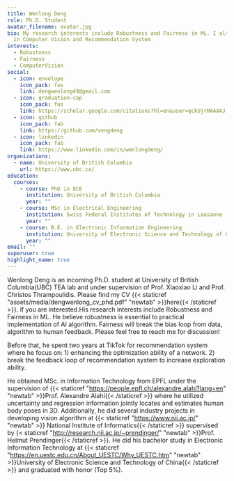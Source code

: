 ```yaml
---
title: Wenlong Deng
role: Ph.D. Student
avatar_filename: avatar.jpg
bio: My research interests include Robustness and Fairness in ML. I also skilled
  in Computer Vision and Recommendation System
interests:
  - Robustness
  - Fairness
  - ComputerVision
social:
  - icon: envelope
    icon_pack: fas
    link: dengwenlong49@gmail.com
  - icon: graduation-cap
    icon_pack: fas
    link: https://scholar.google.com/citations?hl=en&user=qckUjrMAAAAJ
  - icon: github
    icon_pack: fab
    link: https://github.com/vengdeng
  - icon: linkedin
    icon_pack: fab
    link: https://www.linkedin.com/in/wenlongdeng/
organizations:
  - name: University of British Columbia
    url: https://www.ubc.ca/
education:
  courses:
    - course: PhD in ECE
      institution: University of British Columbia
      year: ""
    - course: MSc in Electrical Engineering
      institution: Swiss Federal Institutes of Technology in Lausanne
      year: ""
    - course: B.E. in Electronic Information Engineering
      institution: University of Electronic Science and Technology of China
      year: ""
email: ""
superuser: true
highlight_name: true
---
```

Wenlong Deng is an incoming Ph.D. student at University of British Columbia(UBC) TEA lab and under supervision of Prof. Xiaoxiao Li and Prof. Christos Thrampoulidis. Please find my CV {{< staticref "assets/media/dengwenlong_cv_phd.pdf" "newtab" >}}here{{< /staticref >}}. if you are interested.His research interests include Robustness and Fairness in ML. He believe robustness is essential to practical implementation of AI algorithm. Fairness will break the bias loop from data, algorithm to human feedback. Please feel free to reach me for discussion!

Before that, he spent two years at TikTok for recommendation system where he focus on: 1) enhancing the optimization ability of a network. 2) break the feedback loop of recommendation system to increase exploration ability.

He obtained MSc. in Information Technology from EPFL under the supervision of {{< staticref "https://people.epfl.ch/alexandre.alahi?lang=en" "newtab" >}}Prof. Alexandre Alahi{{< /staticref >}}  where he utilized uncertainty and regression information jointly locates and estimates human body poses in 3D. Additionally, he did several industry projects in developing vision algorithm  at  {{< staticref "https://www.nii.ac.jp/" "newtab" >}} National Institute of Informatics{{< /staticref >}} supervised by [](https://people.epfl.ch/alexandre.alahi/?lang=en){< staticref "http://research.nii.ac.jp/~prendinger/" "newtab" >}}Prof. Helmut Prendinger{{< /staticref >}}. He did his bachelor study in Electronic Information Technology at {{< staticref "https://en.uestc.edu.cn/About_UESTC/Why_UESTC.htm" "newtab" >}}University of Electronic Science and Technology of China{{< /staticref >}} and graduated with honor (Top 5%).